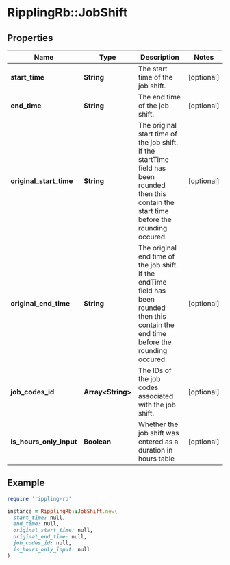 # RipplingRb::JobShift

## Properties

| Name | Type | Description | Notes |
| ---- | ---- | ----------- | ----- |
| **start_time** | **String** | The start time of the job shift. | [optional] |
| **end_time** | **String** | The end time of the job shift. | [optional] |
| **original_start_time** | **String** | The original start time of the job shift. If the startTime field has been rounded then this contain the start time before the rounding occured. | [optional] |
| **original_end_time** | **String** | The original end time of the job shift. If the endTime field has been rounded then this contain the end time before the rounding occured. | [optional] |
| **job_codes_id** | **Array&lt;String&gt;** | The IDs of the job codes associated with the job shift. | [optional] |
| **is_hours_only_input** | **Boolean** | Whether the job shift was entered as a duration in hours table | [optional] |

## Example

```ruby
require 'rippling-rb'

instance = RipplingRb::JobShift.new(
  start_time: null,
  end_time: null,
  original_start_time: null,
  original_end_time: null,
  job_codes_id: null,
  is_hours_only_input: null
)
```

